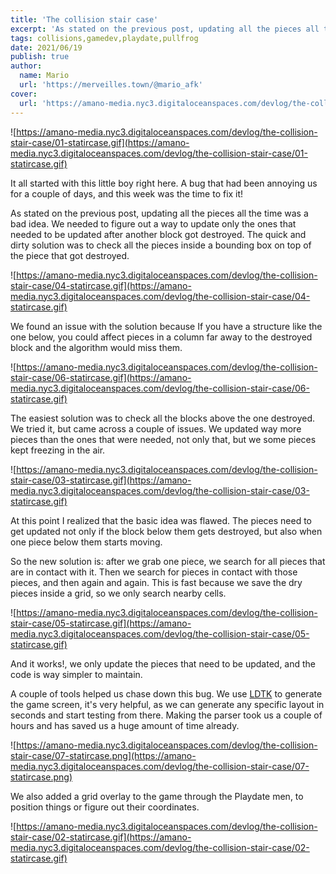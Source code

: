 ```yaml
---
title: 'The collision stair case'
excerpt: 'As stated on the previous post, updating all the pieces all the time was a bad idea. We needed to figure out a way to update only the ones that needed to be updated after another block got destroyed. The quick and dirty solution was to check all the pieces inside a bounding box on top of the piece that got destroyed.'
tags: collisions,gamedev,playdate,pullfrog
date: 2021/06/19
publish: true
author:
  name: Mario
  url: 'https://merveilles.town/@mario_afk'
cover:
  url: 'https://amano-media.nyc3.digitaloceanspaces.com/devlog/the-collision-stair-case/05-statircase.gif'
---
```


![https://amano-media.nyc3.digitaloceanspaces.com/devlog/the-collision-stair-case/01-statircase.gif](https://amano-media.nyc3.digitaloceanspaces.com/devlog/the-collision-stair-case/01-statircase.gif)

It all started with this little boy right here. A bug that had been annoying us for a couple of days, and this week was the time to fix it!

As stated on the previous post, updating all the pieces all the time was a bad idea. We needed to figure out a way to update only the ones that needed to be updated after another block got destroyed. The quick and dirty solution was to check all the pieces inside a bounding box on top of the piece that got destroyed.

![https://amano-media.nyc3.digitaloceanspaces.com/devlog/the-collision-stair-case/04-statircase.gif](https://amano-media.nyc3.digitaloceanspaces.com/devlog/the-collision-stair-case/04-statircase.gif)

We found an issue with the solution because If you have a structure like the one below, you could affect pieces in a column far away to the destroyed block and the algorithm would miss them.

![https://amano-media.nyc3.digitaloceanspaces.com/devlog/the-collision-stair-case/06-statircase.gif](https://amano-media.nyc3.digitaloceanspaces.com/devlog/the-collision-stair-case/06-statircase.gif)

The easiest solution was to check all the blocks above the one destroyed. We tried it, but came across a couple of issues. We updated way more pieces than the ones that were needed, not only that, but we some pieces kept freezing in the air.

![https://amano-media.nyc3.digitaloceanspaces.com/devlog/the-collision-stair-case/03-statircase.gif](https://amano-media.nyc3.digitaloceanspaces.com/devlog/the-collision-stair-case/03-statircase.gif)

At this point I realized that the basic idea was flawed. The pieces need to get updated not only if the block below them gets destroyed, but also when one piece below them starts moving.

So the new solution is: after we grab one piece, we search for all pieces that are in contact with it. Then we search for pieces in contact with those pieces, and then again and again. This is fast because we save the dry pieces inside a grid, so we only search nearby cells.

![https://amano-media.nyc3.digitaloceanspaces.com/devlog/the-collision-stair-case/05-statircase.gif](https://amano-media.nyc3.digitaloceanspaces.com/devlog/the-collision-stair-case/05-statircase.gif)

And it works!, we only update the pieces that need to be updated, and the code is way simpler to maintain.

A couple of tools helped us chase down this bug. We use [LDTK](https://ldtk.io/) to generate the game screen, it's very helpful, as we can generate any specific layout in seconds and start testing from there. Making the parser took us a couple of hours and has saved us a huge amount of time already.

![https://amano-media.nyc3.digitaloceanspaces.com/devlog/the-collision-stair-case/07-statircase.png](https://amano-media.nyc3.digitaloceanspaces.com/devlog/the-collision-stair-case/07-statircase.png)

We also added a grid overlay to the game through the Playdate men, to position things or figure out their coordinates.

![https://amano-media.nyc3.digitaloceanspaces.com/devlog/the-collision-stair-case/02-statircase.gif](https://amano-media.nyc3.digitaloceanspaces.com/devlog/the-collision-stair-case/02-statircase.gif)
